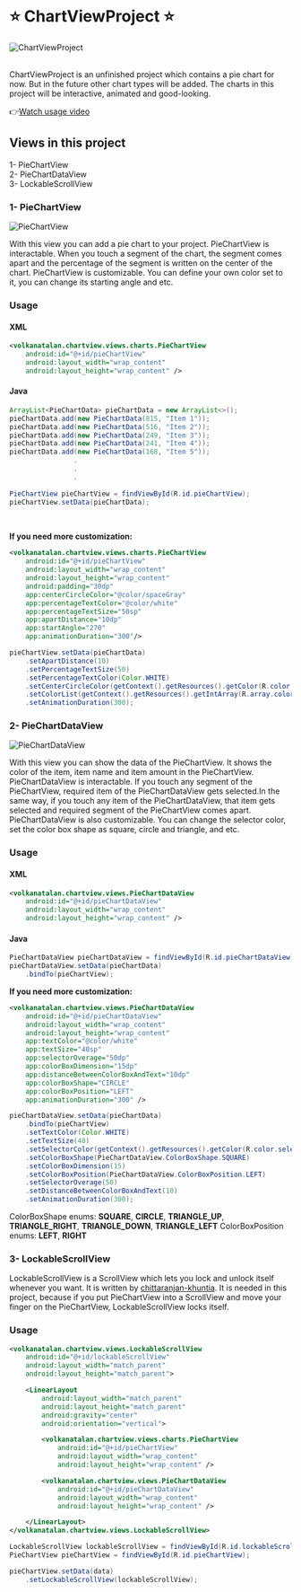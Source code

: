 # :star: ChartViewProject :star:
![ChartViewProject](https://github.com/thehorsebuyer/ChartViewProject/blob/master/images/ChartViewProjectSS.png)

<br>
ChartViewProject is an unfinished project which contains a pie chart for now. But in the future other chart types will be added. The charts in this project will be interactive, animated and good-looking. <br>

:point_right:[Watch usage video](https://youtu.be/-3yu9N0Ysa8)

## Views in this project
1- PieChartView<br>
2- PieChartDataView<br>
3- LockableScrollView

### 1- PieChartView

![PieChartView](https://github.com/thehorsebuyer/ChartViewProject/blob/master/images/PieChartView.jpg)

With this view you can add a pie chart to your project. PieChartView is interactable. When you touch a segment of the chart, the segment comes apart and the percentage of the segment is written on the center of the chart. PieChartView is customizable. You can define your own color set to it, you can change its starting angle and etc.

### Usage
#### XML
```XML
<volkanatalan.chartview.views.charts.PieChartView
    android:id="@+id/pieChartView"
    android:layout_width="wrap_content"
    android:layout_height="wrap_content" />
```

#### Java
```Java
ArrayList<PieChartData> pieChartData = new ArrayList<>();
pieChartData.add(new PieChartData(815, "Item 1"));
pieChartData.add(new PieChartData(516, "Item 2"));
pieChartData.add(new PieChartData(249, "Item 3"));
pieChartData.add(new PieChartData(241, "Item 4"));
pieChartData.add(new PieChartData(168, "Item 5"));
                .
                .
                .
    
PieChartView pieChartView = findViewById(R.id.pieChartView);
pieChartView.setData(pieChartData);
```
<br>

**If you need more customization:**

```XML
<volkanatalan.chartview.views.charts.PieChartView
    android:id="@+id/pieChartView"
    android:layout_width="wrap_content"
    android:layout_height="wrap_content"
    android:padding="30dp"
    app:centerCircleColor="@color/spaceGray"
    app:percentageTextColor="@color/white"
    app:percentageTextSize="50sp"
    app:apartDistance="10dp"
    app:startAngle="270"
    app:animationDuration="300"/>
```

```Java
pieChartView.setData(pieChartData)
    .setApartDistance(10)
    .setPercentageTextSize(50)
    .setPercentageTextColor(Color.WHITE)
    .setCenterCircleColor(getContext().getResources().getColor(R.color.spaceGray))
    .setColorList(getContext().getResources().getIntArray(R.array.color_list))
    .setAnimationDuration(300);
```

### 2- PieChartDataView

![PieChartDataView](https://github.com/thehorsebuyer/ChartViewProject/blob/master/images/PieChartDataView.jpg)

With this view you can show the data of the PieChartView. It shows the color of the item, item name and item amount in the PieChartView. PieChartDataView is interactable. If you touch any segment of the PieChartView, required item of the PieChartDataView gets selected.In the same way, if you touch any item of the PieChartDataView, that item gets selected and required segment of the PieChartView comes apart. PieChartDataView is also customizable. You can change the selector color, set the color box shape as square, circle and triangle, and etc.

### Usage
#### XML
```XML
<volkanatalan.chartview.views.PieChartDataView
    android:id="@+id/pieChartDataView"
    android:layout_width="wrap_content"
    android:layout_height="wrap_content" />
```

#### Java
```Java
PieChartDataView pieChartDataView = findViewById(R.id.pieChartDataView);
pieChartDataView.setData(pieChartData)
    .bindTo(pieChartView);
```

**If you need more customization:**

```XML
<volkanatalan.chartview.views.PieChartDataView
    android:id="@+id/pieChartDataView"
    android:layout_width="wrap_content"
    android:layout_height="wrap_content"
    app:textColor="@color/white"
    app:textSize="40sp"
    app:selectorOverage="50dp"
    app:colorBoxDimension="15dp"
    app:distanceBetweenColorBoxAndText="10dp"
    app:colorBoxShape="CIRCLE"
    app:colorBoxPosition="LEFT"
    app:animationDuration="300" />
```

```Java
pieChartDataView.setData(pieChartData)
    .bindTo(pieChartView)
    .setTextColor(Color.WHITE)
    .setTextSize(40)
    .setSelectorColor(getContext().getResources().getColor(R.color.selector_color))
    .setColorBoxShape(PieChartDataView.ColorBoxShape.SQUARE)
    .setColorBoxDimension(15)
    .setColorBoxPosition(PieChartDataView.ColorBoxPosition.LEFT)
    .setSelectorOverage(50)
    .setDistanceBetweenColorBoxAndText(10)
    .setAnimationDuration(300);
```
ColorBoxShape enums: **SQUARE**, **CIRCLE**, **TRIANGLE_UP**, **TRIANGLE_RIGHT**, **TRIANGLE_DOWN**, **TRIANGLE_LEFT**
ColorBoxPosition enums: **LEFT**, **RIGHT**

### 3- LockableScrollView
LockableScrollView is a ScrollView which lets you lock and unlock itself whenever you want. It is written by [chittaranjan-khuntia](https://gist.github.com/chittaranjan-khuntia/42d5429ac37b7aea3cb22fb51c8729b4). It is needed in this project, because if you put PieChartView into a ScrollView and move your finger on the PieChartView, LockableScrollView locks itself.

### Usage
```XML
<volkanatalan.chartview.views.LockableScrollView
    android:id="@+id/lockableScrollView"
    android:layout_width="match_parent"
    android:layout_height="match_parent">

    <LinearLayout
        android:layout_width="match_parent"
        android:layout_height="match_parent"
        android:gravity="center"
        android:orientation="vertical">

        <volkanatalan.chartview.views.charts.PieChartView
            android:id="@+id/pieChartView"
            android:layout_width="wrap_content"
            android:layout_height="wrap_content" />

        <volkanatalan.chartview.views.PieChartDataView
            android:id="@+id/pieChartDataView"
            android:layout_width="wrap_content"
            android:layout_height="wrap_content" />

    </LinearLayout>
</volkanatalan.chartview.views.LockableScrollView>
```

```Java
LockableScrollView lockableScrollView = findViewById(R.id.lockableScrollView);
PieChartView pieChartView = findViewById(R.id.pieChartView);

pieChartView.setData(data)
    .setLockableScrollView(lockableScrollView);
```
